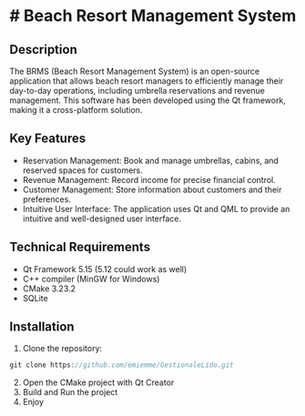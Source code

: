 # # Beach Resort Management System
## Description

The BRMS (Beach Resort Management System) is an open-source application that 
allows beach resort managers to efficiently manage their day-to-day operations,
including umbrella reservations and revenue management. 
This software has been developed using the Qt framework, 
making it a cross-platform solution.

## Key Features
- Reservation Management: Book and manage umbrellas, cabins, and reserved spaces for customers.
- Revenue Management: Record income for precise financial control.
- Customer Management: Store information about customers and their preferences.
- Intuitive User Interface: The application uses Qt and QML to provide an intuitive and well-designed user interface.

## Technical Requirements
- Qt Framework 5.15 (5.12 could work as well)
- C++ compiler (MinGW for Windows)
- CMake 3.23.2
- SQLite

## Installation
1. Clone the repository:
```javascript
git clone https://github.com/emiemme/GestionaleLido.git
```
2. Open the CMake project with Qt Creator
3. Build and Run the project
4. Enjoy
